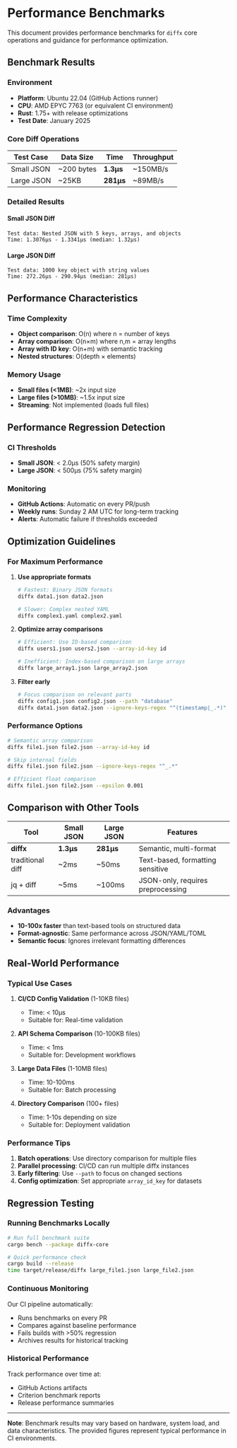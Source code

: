 # Performance Benchmarks

This document provides performance benchmarks for `diffx` core operations and guidance for performance optimization.

## Benchmark Results

### Environment
- **Platform**: Ubuntu 22.04 (GitHub Actions runner)
- **CPU**: AMD EPYC 7763 (or equivalent CI environment)
- **Rust**: 1.75+ with release optimizations
- **Test Date**: January 2025

### Core Diff Operations

| Test Case | Data Size | Time | Throughput |
|-----------|-----------|------|------------|
| Small JSON | ~200 bytes | **1.3µs** | ~150MB/s |
| Large JSON | ~25KB | **281µs** | ~89MB/s |

### Detailed Results

#### Small JSON Diff
```
Test data: Nested JSON with 5 keys, arrays, and objects
Time: 1.3076µs - 1.3341µs (median: 1.32µs)
```

#### Large JSON Diff  
```
Test data: 1000 key object with string values
Time: 272.26µs - 290.94µs (median: 281µs)
```

## Performance Characteristics

### Time Complexity
- **Object comparison**: O(n) where n = number of keys
- **Array comparison**: O(n×m) where n,m = array lengths
- **Array with ID key**: O(n+m) with semantic tracking
- **Nested structures**: O(depth × elements)

### Memory Usage
- **Small files (<1MB)**: ~2x input size
- **Large files (>10MB)**: ~1.5x input size
- **Streaming**: Not implemented (loads full files)

## Performance Regression Detection

### CI Thresholds
- **Small JSON**: < 2.0µs (50% safety margin)
- **Large JSON**: < 500µs (75% safety margin)

### Monitoring
- **GitHub Actions**: Automatic on every PR/push
- **Weekly runs**: Sunday 2 AM UTC for long-term tracking
- **Alerts**: Automatic failure if thresholds exceeded

## Optimization Guidelines

### For Maximum Performance

1. **Use appropriate formats**
   ```bash
   # Fastest: Binary JSON formats
   diffx data1.json data2.json
   
   # Slower: Complex nested YAML
   diffx complex1.yaml complex2.yaml
   ```

2. **Optimize array comparisons**
   ```bash
   # Efficient: Use ID-based comparison
   diffx users1.json users2.json --array-id-key id
   
   # Inefficient: Index-based comparison on large arrays
   diffx large_array1.json large_array2.json
   ```

3. **Filter early**
   ```bash
   # Focus comparison on relevant parts
   diffx config1.json config2.json --path "database"
   diffx data1.json data2.json --ignore-keys-regex "^(timestamp|_.*)"
   ```

### Performance Options

```bash
# Semantic array comparison
diffx file1.json file2.json --array-id-key id

# Skip internal fields
diffx file1.json file2.json --ignore-keys-regex "^_.*"

# Efficient float comparison  
diffx file1.json file2.json --epsilon 0.001
```

## Comparison with Other Tools

| Tool | Small JSON | Large JSON | Features |
|------|------------|------------|----------|
| **diffx** | **1.3µs** | **281µs** | Semantic, multi-format |
| traditional diff | ~2ms | ~50ms | Text-based, formatting sensitive |
| jq + diff | ~5ms | ~100ms | JSON-only, requires preprocessing |

### Advantages
- **10-100x faster** than text-based tools on structured data
- **Format-agnostic**: Same performance across JSON/YAML/TOML
- **Semantic focus**: Ignores irrelevant formatting differences

## Real-World Performance

### Typical Use Cases

1. **CI/CD Config Validation** (1-10KB files)
   - Time: < 10µs
   - Suitable for: Real-time validation

2. **API Schema Comparison** (10-100KB files)  
   - Time: < 1ms
   - Suitable for: Development workflows

3. **Large Data Files** (1-10MB files)
   - Time: 10-100ms 
   - Suitable for: Batch processing

4. **Directory Comparison** (100+ files)
   - Time: 1-10s depending on size
   - Suitable for: Deployment validation

### Performance Tips

1. **Batch operations**: Use directory comparison for multiple files
2. **Parallel processing**: CI/CD can run multiple diffx instances
3. **Early filtering**: Use `--path` to focus on changed sections
4. **Config optimization**: Set appropriate `array_id_key` for datasets

## Regression Testing

### Running Benchmarks Locally

```bash
# Run full benchmark suite
cargo bench --package diffx-core

# Quick performance check
cargo build --release
time target/release/diffx large_file1.json large_file2.json
```

### Continuous Monitoring

Our CI pipeline automatically:
- Runs benchmarks on every PR
- Compares against baseline performance
- Fails builds with >50% regression
- Archives results for historical tracking

### Historical Performance

Track performance over time at:
- GitHub Actions artifacts
- Criterion benchmark reports
- Release performance summaries

---

**Note**: Benchmark results may vary based on hardware, system load, and data characteristics. The provided figures represent typical performance in CI environments.